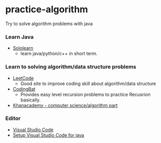 # practice-algorithm
Try to solve algorithm problems with java

### Learn Java
- [Sololearn](https://www.sololearn.com/)
  - learn java/python/c++ in short term.

### Learn to solving algorithm/data structure problems
- [LeetCode](https://leetcode.com)
  - Good site to improve coding skill about algorithm/data structure
- [CodingBat](http://codingbat.com)
  - Provides easy level recursion problems to practice Recusrion basically.
- [Khanacademy - computer science/algorithm part](https://www.khanacademy.org/computing/computer-science/algorithms)

### Editor
- [Visual Studio Code](https://code.visualstudio.com)
- [Setup Visual Studio Code for java](https://code.visualstudio.com/docs/languages/java)
